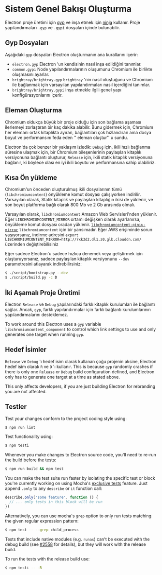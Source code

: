 # Sistem Genel Bakışı Oluşturma

Electron proje üretimi için [gyp](https://gyp.gsrc.io/) ve inşa etmek için [ninja](https://ninja-build.org/) kullanır. Proje yapılandırmaları `.gyp` ve `.gypi` dosyaları içinde bulunabilir.

## Gyp Dosyaları

Aşağıdaki `gyp` dosyaları Electron oluşturmanın ana kurallarını içerir:

* `electron.gyp` Electron 'un kendisinin nasıl inşa edildiğini tanımlar.
* `common.gypi` Node yapılandırmalarının oluşumunu Chromium ile birlikte oluşmasını ayarlar.
* `brightray/brightray.gyp` `brightray` 'nin nasıl oluştuğunu ve Chromium ile bağlanmak için varsayılan yapılandırmaları nasıl içerdiğini tanımlar.
* `brightray/brightray.gypi` inşa etmekle ilgili genel yapı konfigürasyonlarını içerir.

## Eleman Oluşturma

Chromium oldukça büyük bir proje olduğu için son bağlama aşaması ilerlemeyi zorlaştıran bir kaç dakika alabilir. Bunu gidermek için, Chromium her elemanı ortak kitaplıkta ayıran, bağlantıları çok hızlandıran ama dosya boyut ve performansını feda eden '' eleman oluştur'' u sundu.

Electron'da çok benzer bir yaklaşım izledik: `Debug` için, ikili hızlı bağlanma süresine ulaşmak için, bir Chromium bileşenlerinin paylaşılan kitaplık versiyonuna bağlantı oluşturur, `Release` için, ikili statik kitaplık versiyonuna bağlanır, ki böylece olası en iyi ikili boyutu ve performansına sahip olabiliriz.

## Kısa Ön yükleme

Chromium'un önceden oluşturulmuş ikili dosyalarının tümü (`libchromiumcontent`) önyükleme komut dosyası çalışıyorken indirilir. Varsayılan olarak, Statik kitaplık ve paylaşılan kitaplığın ikisi de yüklenir, ve son boyut platforma bağlı olarak 800 Mb ve 2 Gb arasında olmalı.

Varsayılan olarak, `libchromiumcontent` Amazon Web Servisleri'nden yüklenir. Eğer `LIBCHROMIUMCONTENT_MIRROR` ortamı değişken olarak ayarlanırsa, önyükleme komut dosyası oradan yüklenir. [`libchromiumcontent-qiniu-mirror`](https://github.com/hokein/libchromiumcontent-qiniu-mirror) `libchromiumcontent` için bir yansımadır. Eğer AWS erişiminde sorun yaşıyorsanız, indirme adresini `export LIBCHROMIUMCONTENT_MIRROR=http://7xk3d2.dl1.z0.glb.clouddn.com/` üzerinden değiştirebilisiniz

Eğer sadece Electron'u sadece hızlıca denemek veya geliştirmek için oluşturuyorsanız, sadece paylaşılan kitaplık versiyonunu `--dev` parametresini atlayarak indirebilirsiniz:

```sh
$ ./script/bootstrap.py --dev
$ ./script/build.py -c D
```

## İki Aşamalı Proje Üretimi

Electron `Release` ve `Debug` yapılarındaki farklı kitaplık kurulumları ile bağlantı sağlar. Ancak, `gyp`, farklı yapılandırmalar için farklı bağlantı kurulumlarının yapılandırmalarını desteklemez.

To work around this Electron uses a `gyp` variable `libchromiumcontent_component` to control which link settings to use and only generates one target when running `gyp`.

## Hedef İsimler

`Release` ve `Debug` 'ı hedef isim olarak kullanan çoğu projenin aksine, Electron hedef isim olarak `R` ve `D` 'ı kullanır. This is because `gyp` randomly crashes if there is only one `Release` or `Debug` build configuration defined, and Electron only has to generate one target at a time as stated above.

This only affects developers, if you are just building Electron for rebranding you are not affected.

## Testler

Test your changes conform to the project coding style using:

```sh
$ npm run lint
```

Test functionality using:

```sh
$ npm testi
```

Whenever you make changes to Electron source code, you'll need to re-run the build before the tests:

```sh
$ npm run build && npm test
```

You can make the test suite run faster by isolating the specific test or block you're currently working on using Mocha's [exclusive tests](https://mochajs.org/#exclusive-tests) feature. Just append `.only` to any `describe` or `it` function call:

```js
describe.only('some feature', function () {
  // ... only tests in this block will be run
})
```

Alternatively, you can use mocha's `grep` option to only run tests matching the given regular expression pattern:

```sh
$ npm test -- --grep child_process
```

Tests that include native modules (e.g. `runas`) can't be executed with the debug build (see [#2558](https://github.com/electron/electron/issues/2558) for details), but they will work with the release build.

To run the tests with the release build use:

```sh
$ npm testi -- -R
```